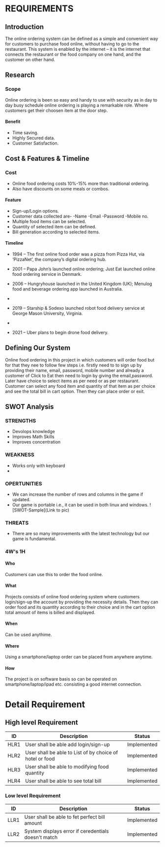 # **REQUIREMENTS**

## **Introduction**
The online ordering system can be defined as a simple and convenient way for customers to purchase food online, without having to go to the restaurant. This system is enabled by the internet – it is the internet that connects the restaurant or the food company on one hand, and the customer on other hand.

## **Research**

### Scope
Online ordering is been so easy and handy to use with security as in day to day busy schedule online ordering is playing a remarkable role. Where customers get their choosen item at the door step.

#### Benefit
- Time saving.
- Highly Secured data.
- Customer Satisfaction.

## **Cost & Features & Timeline**

### Cost
- Online food ordering costs 10%-15% more than traditional ordering.
- Also have discounts on some meals or combos.

#### Feature

-  Sign-up/Login options.
-  Customer data collected are-
        -Name
        -Email
        -Password
        -Mobile no.
-  Multiple food items can be selected.
-  Quantity of selected item can be defined.
-  Bill generation according to selected items.

#### Timeline

- 1994 – The first online food order was a pizza from Pizza Hut, via ‘PizzaNet’, the company’s digital ordering hub.

- 2001 – Papa John’s launched online ordering; Just Eat launched online food ordering service in Denmark.

- 2006 – Hungryhouse launched in the United Kingdom (UK); Menulog food and beverage ordering app launched in Australia.
- 
- 2019 – Starship & Sodexo launched robot food delivery service at George Mason University, Virginia.
- 
- 2021 – Uber plans to begin drone food delivery.

## **Defining Our System**

Online food ordering in this project in which customers will order food but for that they nee to follow few steps i.e. firstly need to to sign up by providing their name, email, password, mobile number and already a customer of Click to Eat then need to login by giving the email,password. Later have choice to select items as per need or as per restaurant. Customer can select any food item and quantity of that item as per choice and see the total bill in cart option. Then they can  place order or exit.

## **SWOT Analysis**

### STRENGTHS
* Devolops knowledge
* Improves Math Skills
* Improves concentration

### WEAKNESS
* Works only with keyboard
* 
### OPERTUNITIES 
* We can increase the number of rows and columns in the game if updated.
* Our game is portable i.e., it can be used in both linux and windows. 
![SWOT-Sample](Link to pic)

### THREATS
* There are so many improvements with the latest technology but our game is fundamental.

### **4W's 1H**

#### Who 
Customers can use this to order the food online.

#### What
 Projects consists of online food ordering system where customers login/sign-up the account by providing the necessity details. Then they can order food and its quantity according to their choice and in the cart option total amount of items is billed and displayed.
 
#### When
Can be used anythime.

#### Where 
Using a smartphone/laptop order can be placed from anywhere anytime.

#### How
The project is on software basis so can be operated on smartphone/laptop/ipad etc. consisting a good internet connection.

# **Detail Requirement**

## High level Requirement

| ID | Description | Status |
|------| ------| ------|
| HLR1 | User shall be able add login/sign-up  | Implemented|
|HLR2  | User shall be able to List of by choice of hotel or food | Implemented|
|HLR3  | User shall be able to modifying food quantity            |	Implemented|
|HLR4  | User shall be able to see total bill                     |	Implemented|

### Low level Requirement 

 | ID | Description | Status |
|-------|------|------|
| LLR1 | User shall be able to fet perfect bill amount      | Implemented| 
| LLR2 |System displays error if ceredentials doesn't match | Implemented |

